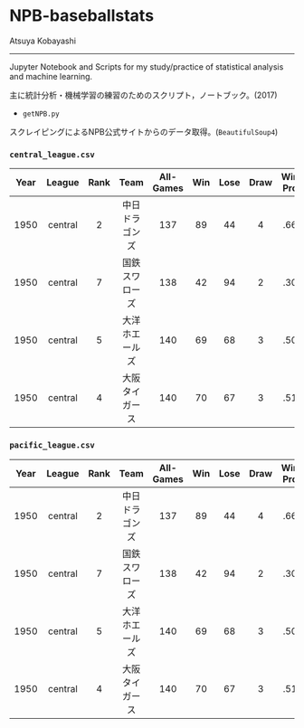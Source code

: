 # NPB-baseballstats

Atsuya Kobayashi

---

Jupyter Notebook and Scripts for my study/practice of statistical analysis and machine learning.

主に統計分析・機械学習の練習のためのスクリプト，ノートブック。(2017)

- `getNPB.py`  

スクレイピングによるNPB公式サイトからのデータ取得。(`BeautifulSoup4`)  

### `central_league.csv`


|Year|League|Rank|Team|All-Games|Win|Lose|Draw|Win-Prob|Batting-Average|Bats|Points|Hits|Double|Triple|HR|RBI|Steal|Protection-Ratio|Whole-Pitch|Strike-Outs|Lost-Points|
|:--:|:--:|:--:|:--:|:--:|:--:|:--:|:--:|:--:|:--:|:--:|:--:|:--:|:--:|:--:|:--:|:--:|:--:|:--:|:--:|:--:|:--:|
|1950|central|2|中日ドラゴンズ|137|89|44|4|.669|.274|4787|745|1311|229|54|144|693|179|3.73|72|558|597|
|1950|central|7|国鉄スワローズ|138|42|94|2|.309|.244|4626|480|1131|142|37|66|436|104|4.67|42|551|790|
|1950|central|5|大洋ホエールズ|140|69|68|3|.504|.273|4972|759|1356|258|35|111|694|180|4.47|60|467|761|
|1950|central|4|大阪タイガース|140|70|67|3|.511|.270|4960|766|1337|234|46|120|706|147|4.19|60|352|696|


### `pacific_league.csv`

|Year|League|Rank|Team|All-Games|Win|Lose|Draw|Win-Prob|Batting-Average|Bats|Points|Hits|Double|Triple|HR|RBI|Steal|Protection-Ratio|Whole-Pitch|Strike-Outs|Lost-Points|
|:--:|:--:|:--:|:--:|:--:|:--:|:--:|:--:|:--:|:--:|:--:|:--:|:--:|:--:|:--:|:--:|:--:|:--:|:--:|:--:|:--:|:--:|
|1950|central|2|中日ドラゴンズ|137|89|44|4|.669|.274|4787|745|1311|229|54|144|693|179|3.73|72|558|597|
|1950|central|7|国鉄スワローズ|138|42|94|2|.309|.244|4626|480|1131|142|37|66|436|104|4.67|42|551|790|
|1950|central|5|大洋ホエールズ|140|69|68|3|.504|.273|4972|759|1356|258|35|111|694|180|4.47|60|467|761|
|1950|central|4|大阪タイガース|140|70|67|3|.511|.270|4960|766|1337|234|46|120|706|147|4.19|60|352|696|

